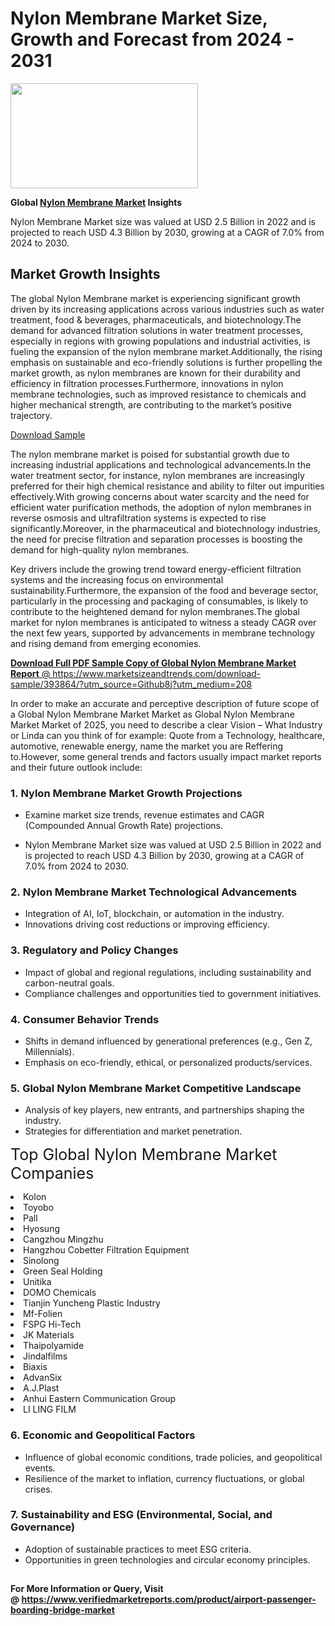 <H1>Nylon Membrane Market Size, Growth and Forecast from 2024 - 2031</H1><img class="aligncenter size-medium wp-image-584254" src="https://thirdeyenews.in/wp-content/uploads/2024/09/Global-Market-Research-300x168.jpeg" alt="" width="300" height="168" /><p><strong>Global&nbsp;<a href="https://www.marketsizeandtrends.com/download-sample/393864/?utm_source=Github8j?utm_medium=208">Nylon Membrane Market</a> Insights</strong></p><p>Nylon Membrane Market size was valued at USD 2.5 Billion in 2022 and is projected to reach USD 4.3 Billion by 2030, growing at a CAGR of 7.0% from 2024 to 2030.</p><p><h2>Market Growth Insights</h2> <p>The global Nylon Membrane market is experiencing significant growth driven by its increasing applications across various industries such as water treatment, food & beverages, pharmaceuticals, and biotechnology.The demand for advanced filtration solutions in water treatment processes, especially in regions with growing populations and industrial activities, is fueling the expansion of the nylon membrane market.Additionally, the rising emphasis on sustainable and eco-friendly solutions is further propelling the market growth, as nylon membranes are known for their durability and efficiency in filtration processes.Furthermore, innovations in nylon membrane technologies, such as improved resistance to chemicals and higher mechanical strength, are contributing to the market’s positive trajectory.</p> <p><a href="#">Download Sample</a></p> <p>The nylon membrane market is poised for substantial growth due to increasing industrial applications and technological advancements.In the water treatment sector, for instance, nylon membranes are increasingly preferred for their high chemical resistance and ability to filter out impurities effectively.With growing concerns about water scarcity and the need for efficient water purification methods, the adoption of nylon membranes in reverse osmosis and ultrafiltration systems is expected to rise significantly.Moreover, in the pharmaceutical and biotechnology industries, the need for precise filtration and separation processes is boosting the demand for high-quality nylon membranes.</p> <p>Key drivers include the growing trend toward energy-efficient filtration systems and the increasing focus on environmental sustainability.Furthermore, the expansion of the food and beverage sector, particularly in the processing and packaging of consumables, is likely to contribute to the heightened demand for nylon membranes.The global market for nylon membranes is anticipated to witness a steady CAGR over the next few years, supported by advancements in membrane technology and rising demand from emerging economies.</p> <p><a href="#"></p><p><span class=""><strong>Download Full PDF Sample Copy of Global Nylon Membrane Market Report</strong> @ <a href="https://www.marketsizeandtrends.com/download-sample/393864/?utm_source=Github8j?utm_medium=208" target="_blank">https://www.marketsizeandtrends.com/download-sample/393864/?utm_source=Github8j?utm_medium=208</a></span></p><p>In order to make an accurate and perceptive description of future scope of a Global&nbsp;Nylon Membrane Market Market as Global&nbsp;Nylon Membrane Market Market of 2025, you need to describe a clear Vision &ndash; What Industry or Linda can you think of for example: Quote from a Technology, healthcare, automotive, renewable energy, name the market you are Reffering to.However, some general trends and factors usually impact market reports and their future outlook include:</p><h3>1.&nbsp;<strong>Nylon Membrane Market Growth Projections</strong></h3><ul><li>Examine market size trends, revenue estimates and CAGR (Compounded Annual Growth Rate) projections.</li><li><p>Nylon Membrane Market size was valued at USD 2.5 Billion in 2022 and is projected to reach USD 4.3 Billion by 2030, growing at a CAGR of 7.0% from 2024 to 2030.</p></li></ul><h3>2.&nbsp;<strong>Nylon Membrane Market Technological Advancements</strong></h3><ul><li>Integration of AI, IoT, blockchain, or automation in the industry.</li><li>Innovations driving cost reductions or improving efficiency.</li></ul><h3>3.&nbsp;<strong>Regulatory and Policy Changes</strong></h3><ul><li>Impact of global and regional regulations, including sustainability and carbon-neutral goals.</li><li>Compliance challenges and opportunities tied to government initiatives.</li></ul><h3>4.&nbsp;<strong>Consumer Behavior Trends</strong></h3><ul><li>Shifts in demand influenced by generational preferences (e.g., Gen Z, Millennials).</li><li>Emphasis on eco-friendly, ethical, or personalized products/services.</li></ul><h3>5.&nbsp;<strong>Global Nylon Membrane Market Competitive Landscape</strong></h3><ul><li>Analysis of key players, new entrants, and partnerships shaping the industry.</li><li>Strategies for differentiation and market penetration.</li></ul><p data-pm-slice="1 1 []"><span style="color: inherit; font-family: inherit; font-size: 25px;">Top Global Nylon Membrane Market Companies</span></p><div class="" data-test-id=""><p><li>Kolon</li><li> Toyobo</li><li> Pall</li><li> Hyosung</li><li> Cangzhou Mingzhu</li><li> Hangzhou Cobetter Filtration Equipment</li><li> Sinolong</li><li> Green Seal Holding</li><li> Unitika</li><li> DOMO Chemicals</li><li> Tianjin Yuncheng Plastic Industry</li><li> Mf-Folien</li><li> FSPG Hi-Tech</li><li> JK Materials</li><li> Thaipolyamide</li><li> Jindalfilms</li><li> Biaxis</li><li> AdvanSix</li><li> A.J.Plast</li><li> Anhui Eastern Communication Group</li><li> LI LING FILM</li></p></div><h3>6.&nbsp;<strong>Economic and Geopolitical Factors</strong></h3><ul><li>Influence of global economic conditions, trade policies, and geopolitical events.</li><li>Resilience of the market to inflation, currency fluctuations, or global crises.</li></ul><h3>7.&nbsp;<strong>Sustainability and ESG (Environmental, Social, and Governance)</strong></h3><ul><li>Adoption of sustainable practices to meet ESG criteria.</li><li>Opportunities in green technologies and circular economy principles.</li></ul><h2><strong style="font-size: 14px;">For More Information or Query, Visit @&nbsp;</strong><a style="background-color: #ffffff; font-size: 14px;" href="https://www.marketsizeandtrends.com/report/nylon-membrane-market/" target="_blank">https://www.verifiedmarketreports.com/product/airport-passenger-boarding-bridge-market</a></h2>